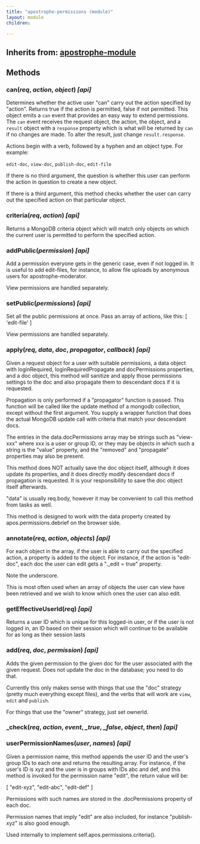 ```yaml
---
title: "apostrophe-permissions (module)"
layout: module
children:

---
```

## Inherits from: [apostrophe-module](../apostrophe-module/index.html)

## Methods
### can(*req*, *action*, *object*) *[api]*
Determines whether the active user "can" carry out the
action specified by "action". Returns true if the action
is permitted, false if not permitted.
This object emits a `can` event that provides an easy way to
extend permissions. The `can` event receives the request object, the
action, the object, and a `result` object with a `response` property
which is what will be returned by `can` if no changes are made.
To alter the result, just change `result.response`.

Actions begin with a verb, followed by a hyphen and an
object type. For example:

`edit-doc`, `view-doc`, `publish-doc`, `edit-file`

If there is no third argument, the question is whether this user can
perform the action in question to create a new object.

If there is a third argument, this method checks whether the user can
carry out the specified action on that particular object.
### criteria(*req*, *action*) *[api]*
Returns a MongoDB criteria object which will match only objects
on which the current user is permitted to perform the
specified action.
### addPublic(*permission*) *[api]*
Add a permission everyone gets in the generic case, even if
not logged in. It is useful to add edit-files, for instance, to
allow file uploads by anonymous users for apostrophe-moderator.

View permissions are handled separately.
### setPublic(*permissions*) *[api]*
Set all the public permissions at once. Pass an array of
actions, like this: [ 'edit-file' ]

View permissions are handled separately.
### apply(*req*, *data*, *doc*, *propagator*, *callback*) *[api]*
Given a request object for a user with suitable permissions, a data
object with loginRequired, loginRequiredPropagate and docPermissions
properties, and a doc object, this method will sanitize and apply
those permissions settings to the doc and also propagate them to
descendant docs if it is requested.

Propagation is only performed if a "propagator" function is passed.
This function will be called like the update method of a mongodb
collection, except without the first argument. You supply a
wrapper function that does the actual MongoDB update call with
criteria that match your descendant docs.

The entries in the data.docPermissions array may be strings such
as "view-xxx" where xxx is a user or group ID, or they may be
objects in which such a string is the "value" property, and the
"removed" and "propagate" properties may also be present.

This method does NOT actually save the doc object itself, although
it does update its properties, and it does directly modify
descendant docs if propagation is requested. It is your responsibility
to save the doc object itself afterwards.

"data" is usually req.body, however it may be convenient to call
this method from tasks as well.

This method is designed to work with the data property created
by apos.permissions.debrief on the browser side.
### annotate(*req*, *action*, *objects*) *[api]*
For each object in the array, if the user is able to
carry out the specified action, a property is added
to the object. For instance, if the action is "edit-doc",
each doc the user can edit gets a "._edit = true" property.

Note the underscore.

This is most often used when an array of objects the user
can view have been retrieved and we wish to know which ones
the user can also edit.
### getEffectiveUserId(*req*) *[api]*
Returns a user ID which is unique for this logged-in user, or if the user
is not logged in, an ID based on their session which will continue to be
available for as long as their session lasts
### add(*req*, *doc*, *permission*) *[api]*
Adds the given permission to the given doc for the
user associated with the given request. Does not update
the doc in the database; you need to do that.

Currently this only makes sense with things that use the "doc"
strategy (pretty much everything except files), and the
verbs that will work are `view`, `edit` and `publish`.

For things that use the "owner" strategy, just set ownerId.
### _check(*req*, *action*, *event*, *_true*, *_false*, *object*, *then*) *[api]*

### userPermissionNames(*user*, *names*) *[api]*
Given a permission name, this method appends the user ID and
the user's group IDs to each one and returns the resulting
array. For instance, if the user's ID is xyz and the user
is in groups with IDs abc and def, and this method is invoked
for the permission name "edit", the return value will be:

[ "edit-xyz", "edit-abc", "edit-def" ]

Permissions with such names are stored in the .docPermissions
property of each doc.

Permission names that imply "edit" are also included,
for instance "publish-xyz" is also good enough.

Used internally to implement self.apos.permissions.criteria().
